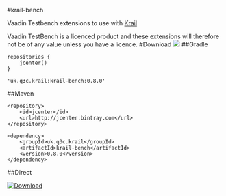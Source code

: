 #krail-bench

Vaadin Testbench extensions to use with [Krail](https://github.com/davidsowerby/krail)

Vaadin TestBench is a licenced product and these extensions will therefore not be of any value unless you have a licence.
#Download
<a href='https://bintray.com/dsowerby/maven/krail-bench/view?source=watch' alt='Get automatic notifications about new "krail-bench" versions'><img src='https://www.bintray.com/docs/images/bintray_badge_color.png'></a>
##Gradle

```
repositories {
	jcenter()
}
```

```
'uk.q3c.krail:krail-bench:0.8.0'
```
##Maven

```
<repository>
	<id>jcenter</id>
	<url>http://jcenter.bintray.com</url>
</repository>

```

```
<dependency>
	<groupId>uk.q3c.krail</groupId>
	<artifactId>krail-bench</artifactId>
	<version>0.8.0</version>
</dependency>
```
##Direct

[ ![Download](https://api.bintray.com/packages/dsowerby/maven/krail-bench/images/download.svg) ](https://bintray.com/dsowerby/maven/krail-bench/_latestVersion)

